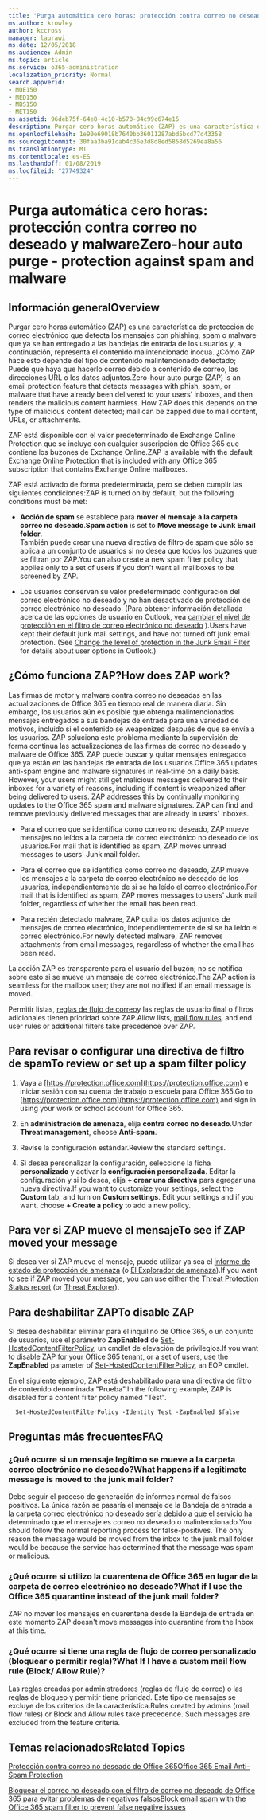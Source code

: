 ```yaml
---
title: 'Purga automática cero horas: protección contra correo no deseado y malware'
ms.author: krowley
author: kccross
manager: laurawi
ms.date: 12/05/2018
ms.audience: Admin
ms.topic: article
ms.service: o365-administration
localization_priority: Normal
search.appverid:
- MOE150
- MED150
- MBS150
- MET150
ms.assetid: 96deb75f-64e8-4c10-b570-84c99c674e15
description: Purgar cero horas automático (ZAP) es una característica de protección de correo electrónico que detecta los mensajes con el correo no deseado o malware que ya se han entregado a las bandejas de entrada de los usuarios y, a continuación, representa el contenido malintencionado inocua. ZAP ¿cómo esto depende del tipo de contenido malintencionado detectado.
ms.openlocfilehash: 1e90e69018b7640bb36011287abd5bcd77d43358
ms.sourcegitcommit: 30faa3ba91cab4c36e3d8d8ed5858d5269ea8a56
ms.translationtype: MT
ms.contentlocale: es-ES
ms.lasthandoff: 01/08/2019
ms.locfileid: "27749324"
---
```

# <a name="zero-hour-auto-purge---protection-against-spam-and-malware"></a><span data-ttu-id="fe6d6-104">Purga automática cero horas: protección contra correo no deseado y malware</span><span class="sxs-lookup"><span data-stu-id="fe6d6-104">Zero-hour auto purge - protection against spam and malware</span></span>

## <a name="overview"></a><span data-ttu-id="fe6d6-105">Información general</span><span class="sxs-lookup"><span data-stu-id="fe6d6-105">Overview</span></span>

<span data-ttu-id="fe6d6-p102">Purgar cero horas automático (ZAP) es una característica de protección de correo electrónico que detecta los mensajes con phishing, spam o malware que ya se han entregado a las bandejas de entrada de los usuarios y, a continuación, representa el contenido malintencionado inocua. ¿Cómo ZAP hace esto depende del tipo de contenido malintencionado detectado; Puede que haya que hacerlo correo debido a contenido de correo, las direcciones URL o los datos adjuntos.</span><span class="sxs-lookup"><span data-stu-id="fe6d6-p102">Zero-hour auto purge (ZAP) is an email protection feature that detects messages with phish, spam, or malware that have already been delivered to your users' inboxes, and then renders the malicious content harmless. How ZAP does this depends on the type of malicious content detected; mail can be zapped due to mail content, URLs, or attachments.</span></span>
  
<span data-ttu-id="fe6d6-108">ZAP está disponible con el valor predeterminado de Exchange Online Protection que se incluye con cualquier suscripción de Office 365 que contiene los buzones de Exchange Online.</span><span class="sxs-lookup"><span data-stu-id="fe6d6-108">ZAP is available with the default Exchange Online Protection that is included with any Office 365 subscription that contains Exchange Online mailboxes.</span></span>

<span data-ttu-id="fe6d6-109">ZAP está activado de forma predeterminada, pero se deben cumplir las siguientes condiciones:</span><span class="sxs-lookup"><span data-stu-id="fe6d6-109">ZAP is turned on by default, but the following conditions must be met:</span></span>
  
- <span data-ttu-id="fe6d6-110">**Acción de spam** se establece para **mover el mensaje a la carpeta correo no deseado**.</span><span class="sxs-lookup"><span data-stu-id="fe6d6-110">**Spam action** is set to **Move message to Junk Email folder**.</span></span> <br/><span data-ttu-id="fe6d6-111">También puede crear una nueva directiva de filtro de spam que sólo se aplica a un conjunto de usuarios si no desea que todos los buzones que se filtran por ZAP.</span><span class="sxs-lookup"><span data-stu-id="fe6d6-111">You can also create a new spam filter policy that applies only to a set of users if you don't want all mailboxes to be screened by ZAP.</span></span>

- <span data-ttu-id="fe6d6-p103">Los usuarios conservan su valor predeterminado configuración del correo electrónico no deseado y no han desactivado de protección de correo electrónico no deseado. (Para obtener información detallada acerca de las opciones de usuario en Outlook, vea [cambiar el nivel de protección en el filtro de correo electrónico no deseado](https://support.office.com/article/change-the-level-of-protection-in-the-junk-email-filter-e89c12d8-9d61-4320-8c57-d982c8d52f6b) ).</span><span class="sxs-lookup"><span data-stu-id="fe6d6-p103">Users have kept their default junk mail settings, and have not turned off junk email protection. (See [Change the level of protection in the Junk Email Filter](https://support.office.com/article/change-the-level-of-protection-in-the-junk-email-filter-e89c12d8-9d61-4320-8c57-d982c8d52f6b) for details about user options in Outlook.)</span></span> 
  
## <a name="how-does-zap-work"></a><span data-ttu-id="fe6d6-114">¿Cómo funciona ZAP?</span><span class="sxs-lookup"><span data-stu-id="fe6d6-114">How does ZAP work?</span></span>

<span data-ttu-id="fe6d6-p104">Las firmas de motor y malware contra correo no deseadas en las actualizaciones de Office 365 en tiempo real de manera diaria. Sin embargo, los usuarios aún es posible que obtenga malintencionados mensajes entregados a sus bandejas de entrada para una variedad de motivos, incluido si el contenido se weaponized después de que se envía a los usuarios. ZAP soluciona este problema mediante la supervisión de forma continua las actualizaciones de las firmas de correo no deseado y malware de Office 365. ZAP puede buscar y quitar mensajes entregados que ya están en las bandejas de entrada de los usuarios.</span><span class="sxs-lookup"><span data-stu-id="fe6d6-p104">Office 365 updates anti-spam engine and malware signatures in real-time on a daily basis. However, your users might still get malicious messages delivered to their inboxes for a variety of reasons, including if content is weaponized after being delivered to users. ZAP addresses this by continually monitoring updates to the Office 365 spam and malware signatures. ZAP can find and remove previously delivered messages that are already in users' inboxes.</span></span> 

- <span data-ttu-id="fe6d6-119">Para el correo que se identifica como correo no deseado, ZAP mueve mensajes no leídos a la carpeta de correo electrónico no deseado de los usuarios.</span><span class="sxs-lookup"><span data-stu-id="fe6d6-119">For mail that is identified as spam, ZAP moves unread messages to users' Junk mail folder.</span></span> 

- <span data-ttu-id="fe6d6-120">Para el correo que se identifica como correo no deseado, ZAP mueve los mensajes a la carpeta de correo electrónico no deseado de los usuarios, independientemente de si se ha leído el correo electrónico.</span><span class="sxs-lookup"><span data-stu-id="fe6d6-120">For mail that is identified as spam, ZAP moves messages to users' Junk mail folder, regardless of whether the email has been read.</span></span>

- <span data-ttu-id="fe6d6-121">Para recién detectado malware, ZAP quita los datos adjuntos de mensajes de correo electrónico, independientemente de si se ha leído el correo electrónico.</span><span class="sxs-lookup"><span data-stu-id="fe6d6-121">For newly detected malware, ZAP removes attachments from email messages, regardless of whether the email has been read.</span></span> 
  
<span data-ttu-id="fe6d6-122">La acción ZAP es transparente para el usuario del buzón; no se notifica sobre esto si se mueve un mensaje de correo electrónico.</span><span class="sxs-lookup"><span data-stu-id="fe6d6-122">The ZAP action is seamless for the mailbox user; they are not notified if an email message is moved.</span></span>
  
<span data-ttu-id="fe6d6-123">Permitir listas, [reglas de flujo de correo](https://go.microsoft.com/fwlink/p/?LinkId=722755)y las reglas de usuario final o filtros adicionales tienen prioridad sobre ZAP.</span><span class="sxs-lookup"><span data-stu-id="fe6d6-123">Allow lists, [mail flow rules](https://go.microsoft.com/fwlink/p/?LinkId=722755), and end user rules or additional filters take precedence over ZAP.</span></span>
  
## <a name="to-review-or-set-up-a-spam-filter-policy"></a><span data-ttu-id="fe6d6-124">Para revisar o configurar una directiva de filtro de spam</span><span class="sxs-lookup"><span data-stu-id="fe6d6-124">To review or set up a spam filter policy</span></span>
  
1. <span data-ttu-id="fe6d6-125">Vaya a [https://protection.office.com](https://protection.office.com) e iniciar sesión con su cuenta de trabajo o escuela para Office 365.</span><span class="sxs-lookup"><span data-stu-id="fe6d6-125">Go to [https://protection.office.com](https://protection.office.com) and sign in using your work or school account for Office 365.</span></span>

2. <span data-ttu-id="fe6d6-126">En **administración de amenaza**, elija **contra correo no deseado**.</span><span class="sxs-lookup"><span data-stu-id="fe6d6-126">Under **Threat management**, choose **Anti-spam**.</span></span>

3. <span data-ttu-id="fe6d6-127">Revise la configuración estándar.</span><span class="sxs-lookup"><span data-stu-id="fe6d6-127">Review the standard settings.</span></span> 

4. <span data-ttu-id="fe6d6-p105">Si desea personalizar la configuración, seleccione la ficha **personalizado** y activar la **configuración personalizada**. Editar la configuración y si lo desea, elija **+ crear una directiva** para agregar una nueva directiva.</span><span class="sxs-lookup"><span data-stu-id="fe6d6-p105">If you want to customize your settings, select the **Custom** tab, and turn on **Custom settings**. Edit your settings and if you want, choose **+ Create a policy** to add a new policy.</span></span> 
    
## <a name="to-see-if-zap-moved-your-message"></a><span data-ttu-id="fe6d6-130">Para ver si ZAP mueve el mensaje</span><span class="sxs-lookup"><span data-stu-id="fe6d6-130">To see if ZAP moved your message</span></span>

<span data-ttu-id="fe6d6-131">Si desea ver si ZAP mueve el mensaje, puede utilizar ya sea el [informe de estado de protección de amenaza](view-email-security-reports.md#threat-protection-status-report) (o [El Explorador de amenaza](use-explorer-in-security-and-compliance.md)).</span><span class="sxs-lookup"><span data-stu-id="fe6d6-131">If you want to see if ZAP moved your message, you can use either the [Threat Protection Status report](view-email-security-reports.md#threat-protection-status-report) (or [Threat Explorer](use-explorer-in-security-and-compliance.md)).</span></span>
    
## <a name="to-disable-zap"></a><span data-ttu-id="fe6d6-132">Para deshabilitar ZAP</span><span class="sxs-lookup"><span data-stu-id="fe6d6-132">To disable ZAP</span></span>
  
<span data-ttu-id="fe6d6-133">Si desea deshabilitar eliminar para el inquilino de Office 365, o un conjunto de usuarios, use el parámetro **ZapEnabled** de [Set-HostedContentFilterPolicy](https://go.microsoft.com/fwlink/p/?LinkId=722758), un cmdlet de elevación de privilegios.</span><span class="sxs-lookup"><span data-stu-id="fe6d6-133">If you want to disable ZAP for your Office 365 tenant, or a set of users, use the **ZapEnabled** parameter of [Set-HostedContentFilterPolicy](https://go.microsoft.com/fwlink/p/?LinkId=722758), an EOP cmdlet.</span></span>
    
<span data-ttu-id="fe6d6-134">En el siguiente ejemplo, ZAP está deshabilitado para una directiva de filtro de contenido denominada "Prueba".</span><span class="sxs-lookup"><span data-stu-id="fe6d6-134">In the following example, ZAP is disabled for a content filter policy named "Test".</span></span>
    
```
  Set-HostedContentFilterPolicy -Identity Test -ZapEnabled $false
```

## <a name="faq"></a><span data-ttu-id="fe6d6-135">Preguntas más frecuentes</span><span class="sxs-lookup"><span data-stu-id="fe6d6-135">FAQ</span></span>

### <a name="what-happens-if-a-legitimate-message-is-moved-to-the-junk-mail-folder"></a><span data-ttu-id="fe6d6-136">¿Qué ocurre si un mensaje legítimo se mueve a la carpeta correo electrónico no deseado?</span><span class="sxs-lookup"><span data-stu-id="fe6d6-136">What happens if a legitimate message is moved to the junk mail folder?</span></span>
  
<span data-ttu-id="fe6d6-p106">Debe seguir el proceso de generación de informes normal de falsos positivos. La única razón se pasaría el mensaje de la Bandeja de entrada a la carpeta correo electrónico no deseado sería debido a que el servicio ha determinado que el mensaje es correo no deseado o malintencionado.</span><span class="sxs-lookup"><span data-stu-id="fe6d6-p106">You should follow the normal reporting process for false-positives. The only reason the message would be moved from the inbox to the junk mail folder would be because the service has determined that the message was spam or malicious.</span></span>
  
### <a name="what-if-i-use-the-office-365-quarantine-instead-of-the-junk-mail-folder"></a><span data-ttu-id="fe6d6-139">¿Qué ocurre si utilizo la cuarentena de Office 365 en lugar de la carpeta de correo electrónico no deseado?</span><span class="sxs-lookup"><span data-stu-id="fe6d6-139">What if I use the Office 365 quarantine instead of the junk mail folder?</span></span>
  
<span data-ttu-id="fe6d6-140">ZAP no mover los mensajes en cuarentena desde la Bandeja de entrada en este momento.</span><span class="sxs-lookup"><span data-stu-id="fe6d6-140">ZAP doesn't move messages into quarantine from the Inbox at this time.</span></span>
  
### <a name="what-if-i-have-a-custom-mail-flow-rule-block-allow-rule"></a><span data-ttu-id="fe6d6-141">¿Qué ocurre si tiene una regla de flujo de correo personalizado (bloquear o permitir regla)?</span><span class="sxs-lookup"><span data-stu-id="fe6d6-141">What If I have a custom mail flow rule (Block/ Allow Rule)?</span></span>
  
<span data-ttu-id="fe6d6-p107">Las reglas creadas por administradores (reglas de flujo de correo) o las reglas de bloqueo y permitir tiene prioridad. Este tipo de mensajes se excluye de los criterios de la característica.</span><span class="sxs-lookup"><span data-stu-id="fe6d6-p107">Rules created by admins (mail flow rules) or Block and Allow rules take precedence. Such messages are excluded from the feature criteria.</span></span>
  
## <a name="related-topics"></a><span data-ttu-id="fe6d6-144">Temas relacionados</span><span class="sxs-lookup"><span data-stu-id="fe6d6-144">Related Topics</span></span>

[<span data-ttu-id="fe6d6-145">Protección contra correo no deseado de Office 365</span><span class="sxs-lookup"><span data-stu-id="fe6d6-145">Office 365 Email Anti-Spam Protection</span></span>](anti-spam-protection.md)
  
[<span data-ttu-id="fe6d6-146">Bloquear el correo no deseado con el filtro de correo no deseado de Office 365 para evitar problemas de negativos falsos</span><span class="sxs-lookup"><span data-stu-id="fe6d6-146">Block email spam with the Office 365 spam filter to prevent false negative issues</span></span>](block-email-spam-to-prevent-false-negatives.md)
  

